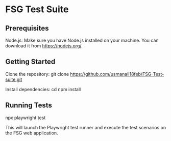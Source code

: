 # FSG Test Suite

## Prerequisites

Node.js: Make sure you have Node.js installed on your machine. You can download it from https://nodejs.org/.
## Getting Started

Clone the repository:
git clone https://github.com/usmanali18feb/FSG-Test-suite.git

Install dependencies:
cd <repository-folder>
npm install

## Running Tests

npx playwright test


This will launch the Playwright test runner and execute the test scenarios on the FSG web application.
